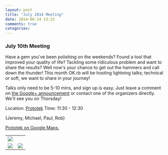 ```yaml
---
layout: post
title: "July 2014 Meeting"
date: 2014-06-24 13:23
comments: true
categories: 
---
```


### July 10th Meeting

Have a gem you've been polishing on the weekends? Found a tool that improved your quality of life? Tackling some ridiculous problem and want to share the results? Well now's your chance to get out the hammers and call down the thunder! This month OK.rb will be hosting lightning talks; technical or soft, we want to share in your journey!

Talks only need to be 5-10 mins, and sign up is easy. Just leave a comment on [the Google+ announcement](https://plus.google.com/events/ctmsrndc3h7p6s9g7fn41rhnsdc) or contact one of the organizers directly. We'll see you on Thorsday!

Location: [Prototek][prototek]
Time: 11:30 - 12:30

{Jeremy, Michael, Paul, Rob}

<a href="https://www.google.com/maps/place/401+NW+10th+St/@35.478527,-97.519417,17z/data=!3m1!4b1!4m2!3m1!1s0x87b21733fd30d655:0xce3a1cd9b95c8415">Prototek on Google Maps.</a>


<table width="550" cellspacing="0" cellpadding="0">
<tr><td colspan="2"><img src="{{ root_url }}/images/sponsors/sponsor-bar.jpg" /></td></tr>
<tr><td><a href="http://www.roberthalf.com/technology/"><img src="{{ root_url }}/images/sponsors/half.jpg" /></a></td>
<td><a href="http://raisemore.com/"><img src="{{ root_url }}/images/sponsors/raisemore.jpg" /></a></td>
</tr>
</table>




[prototek]: http://prototekokc.com/


